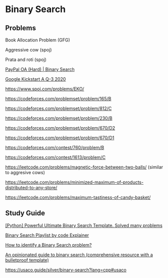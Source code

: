 # Binary Search

## Problems

Book Allocation Problem (GFG)

Aggressive cow (spoj)

Prata and roti (spoj)

[PayPal OA (Hard) | Binary Search](https://www.youtube.com/watch?v=TZsex--oFoM&t=2006s)

[Google Kickstart A Q-3 2020](https://codingcompetitions.withgoogle.com/kickstart/round/000000000019ffc7/00000000001d3f5b)

https://www.spoj.com/problems/EKO/

https://codeforces.com/problemset/problem/165/B

https://codeforces.com/problemset/problem/812/C

https://codeforces.com/problemset/problem/230/B

https://codeforces.com/problemset/problem/670/D2

https://codeforces.com/problemset/problem/670/D1

https://codeforces.com/contest/760/problem/B

https://codeforces.com/contest/1613/problem/C

https://leetcode.com/problems/magnetic-force-between-two-balls/ (similar to aggresive cows)

https://leetcode.com/problems/minimized-maximum-of-products-distributed-to-any-store/

https://leetcode.com/problems/maximum-tastiness-of-candy-basket/


## Study Guide

[[Python] Powerful Ultimate Binary Search Template. Solved many problems](https://leetcode.com/discuss/general-discussion/786126/Python-Powerful-Ultimate-Binary-Search-Template.-Solved-many-problems)

[Binary Search Playlist by code Explainer](https://www.youtube.com/watch?v=YI16UeQtao8&list=PLk_DdB3uhk2BjfrjntSvnH1Ubj8XgJPPY)

[How to identify a Binary Search problem?](https://medium.com/@vaishalithakur614/how-to-identify-a-binary-search-problem-60fbc0ae25ba)
  
[An opinionated guide to binary search (comprehensive resource with a bulletproof template)](https://leetcode.com/discuss/study-guide/2371234/An-opinionated-guide-to-binary-search-(comprehensive-resource-with-a-bulletproof-template))


https://usaco.guide/silver/binary-search?lang=cpp#usaco